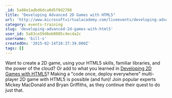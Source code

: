 ```yaml
---
_id: 5a88e1adbd6dca0d5f0d2788
title: "Developing Advanced 2D Games with HTML5"
url: 'http://www.microsoftvirtualacademy.com/liveevents/developing-advanced-2d-games-with-html5'
category: events-training
slug: 'developing-advanced-2d-games-with-html5'
user_id: 5a83ce59d6eb0005c4ecda2c
username: 'bill-s'
createdOn: '2015-02-14T10:37:39.000Z'
tags: []
---
```


Want to create a 2D game, using your HTML5 skills, familiar libraries, and the power of the cloud? Or add to what you learned in <a href="http://www.microsoftvirtualacademy.com/training-courses/developing-2d-games-with-html5">Developing 2D Games with HTML5</a>? Making a "code once, deploy everywhere" multi-player 2D game with HTML5 is possible (and fun)! Join popular experts Mickey MacDonald and Bryan Griffiths, as they continue their quest to do just that.
